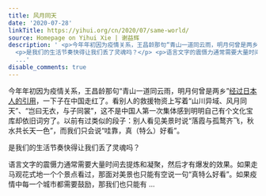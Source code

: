 ```yaml
---
title: 风月同天
date: '2020-07-28'
linkTitle: https://yihui.org/cn/2020/07/same-world/
source: Homepage on Yihui Xie | 谢益辉
description: ' <p>今年年初因为疫情关系，王昌龄那句“青山一道同云雨，明月何曾是两乡”<a href="https://www.sohu.com/a/372565113_120493582">经过日本人的引用</a>，一下子在中国走红了。看别人的救援物资上写着“山川异域、风月同天”、“岂曰无衣，与子同裳”，这不是中国人第一次集体感到明明自己有个文化宝库却依旧词穷了。以前有过类似的段子：别人看见美景时说“落霞与孤鹜齐飞，秋水共长天一色”，而我们只会说“哇靠，真（特么）好看”。</p>
  <p>是我们的生活节奏快得让我们丢了灵魂吗？</p> <p>语言文字的震慑力通常需要大量时间去提炼和凝聚，然后才有爆发的效果。如果走马观花式地一个个景点看过，那面对美景也只能有空说一句“真特么好看”。如果疫情中每一个城市都需要鼓励，那我们也只能有
  ...'
disable_comments: true
---
```

 <p>今年年初因为疫情关系，王昌龄那句“青山一道同云雨，明月何曾是两乡”<a href="https://www.sohu.com/a/372565113_120493582">经过日本人的引用</a>，一下子在中国走红了。看别人的救援物资上写着“山川异域、风月同天”、“岂曰无衣，与子同裳”，这不是中国人第一次集体感到明明自己有个文化宝库却依旧词穷了。以前有过类似的段子：别人看见美景时说“落霞与孤鹜齐飞，秋水共长天一色”，而我们只会说“哇靠，真（特么）好看”。</p> <p>是我们的生活节奏快得让我们丢了灵魂吗？</p> <p>语言文字的震慑力通常需要大量时间去提炼和凝聚，然后才有爆发的效果。如果走马观花式地一个个景点看过，那面对美景也只能有空说一句“真特么好看”。如果疫情中每一个城市都需要鼓励，那我们也只能有 ...